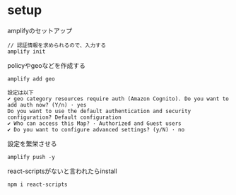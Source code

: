 # setup

amplifyのセットアップ
```
// 認証情報を求められるので、入力する
amplify init 
```

policyやgeoなどを作成する
```
amplify add geo

設定は以下
✔ geo category resources require auth (Amazon Cognito). Do you want to add auth now? (Y/n) · yes
Do you want to use the default authentication and security configuration? Default configuration
✔ Who can access this Map? · Authorized and Guest users
✔ Do you want to configure advanced settings? (y/N) · no
```

設定を繁栄させる
```
amplify push -y
```

react-scriptsがないと言われたらinstall
```
npm i react-scripts
```
